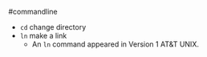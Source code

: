 #commandline
* `cd` change directory
* `ln` make a link 
	- An `ln` command appeared in Version 1 AT&T UNIX.